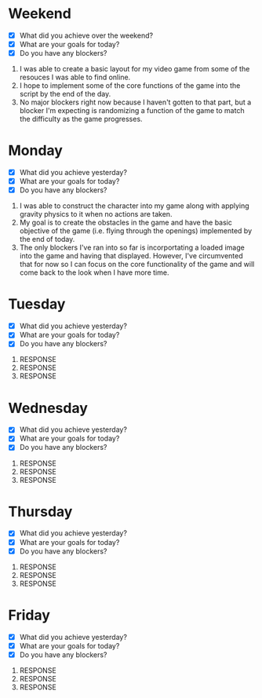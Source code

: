 # Weekend
- [x] What did you achieve over the weekend?
- [x] What are your goals for today?
- [x] Do you have any blockers?
1. I was able to create a basic layout for my video game from some of the resouces I was able to find online. 
2. I hope to implement some of the core functions of the game into the script by the end of the day.
3. No major blockers right now because I haven't gotten to that part, but a blocker I'm expecting is randomizing a function of the game to match the difficulty as the game progresses.  

# Monday
- [x] What did you achieve yesterday?
- [x] What are your goals for today?
- [x] Do you have any blockers?
1. I was able to construct the character into my game along with applying gravity physics to it when no actions are taken.
2. My goal is to create the obstacles in the game and have the basic objective of the game (i.e. flying through the openings) implemented by the end of today.
3. The only blockers I've ran into so far is incorportating a loaded image into the game and having that displayed. However, I've circumvented that for now so I can focus on the core functionality of the game and will come back to the look when I have more time.

# Tuesday
- [x] What did you achieve yesterday?
- [x] What are your goals for today?
- [x] Do you have any blockers?
1. RESPONSE
2. RESPONSE
3. RESPONSE

# Wednesday
- [x] What did you achieve yesterday?
- [x] What are your goals for today?
- [x] Do you have any blockers?
1. RESPONSE
2. RESPONSE
3. RESPONSE

# Thursday
- [x] What did you achieve yesterday?
- [x] What are your goals for today?
- [x] Do you have any blockers?
1. RESPONSE
2. RESPONSE
3. RESPONSE

# Friday
- [x] What did you achieve yesterday?
- [x] What are your goals for today?
- [x] Do you have any blockers?
1. RESPONSE
2. RESPONSE
3. RESPONSE

